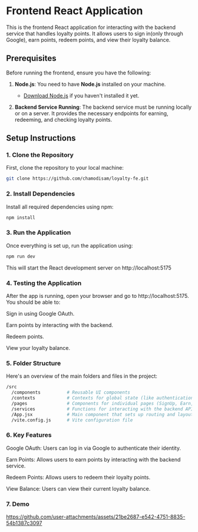 # Frontend React Application

This is the frontend React application for interacting with the backend service that handles loyalty points. It allows users to sign in(only through Google), earn points, redeem points, and view their loyalty balance.

## Prerequisites

Before running the frontend, ensure you have the following:

1. **Node.js**: You need to have **Node.js** installed on your machine.
   - [Download Node.js](https://nodejs.org/) if you haven't installed it yet.
   
2. **Backend Service Running**: The backend service must be running locally or on a server. It provides the necessary endpoints for earning, redeeming, and checking loyalty points.

## Setup Instructions

### 1. Clone the Repository

First, clone the repository to your local machine:

```bash
git clone https://github.com/chamodisam/loyalty-fe.git
```
### 2. Install Dependencies
Install all required dependencies using npm:

```bash
npm install
```
### 3. Run the Application
Once everything is set up, run the application using:

```bash
npm run dev
```
This will start the React development server on http://localhost:5175

### 4. Testing the Application
After the app is running, open your browser and go to http://localhost:5175. You should be able to:

Sign in using Google OAuth.

Earn points by interacting with the backend.

Redeem points.

View your loyalty balance.

### 5. Folder Structure
Here's an overview of the main folders and files in the project:

```bash
/src
  /components          # Reusable UI components
  /contexts            # Contexts for global state (like authentication)
  /pages               # Components for individual pages (SignUp, Earn, Redeem, History)
  /services            # Functions for interacting with the backend API
  /App.jsx             # Main component that sets up routing and layout
  /vite.config.js      # Vite configuration file
```
### 6. Key Features
Google OAuth: Users can log in via Google to authenticate their identity.

Earn Points: Allows users to earn points by interacting with the backend service.

Redeem Points: Allows users to redeem their loyalty points.

View Balance: Users can view their current loyalty balance.


### 7. Demo


https://github.com/user-attachments/assets/21be2687-e542-4751-8835-54b1387c3097



